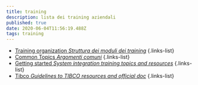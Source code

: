 ```yaml
---
title: training
description: lista dei training aziendali
published: true
date: 2020-06-04T11:56:19.488Z
tags: training
---
```


- [Training organization *Struttura dei moduli dei training*](/training/tableOfContents)
{.links-list}
- [Common Topics *Argomenti comuni*](/training/commons)
{.links-list}
- [Getting started *System integration training topics and resources*](/training/gettingStarted)
{.links-list}
- [Tibco *Guidelines to TIBCO resources and official doc*](/training/tibco)
{.links-list}